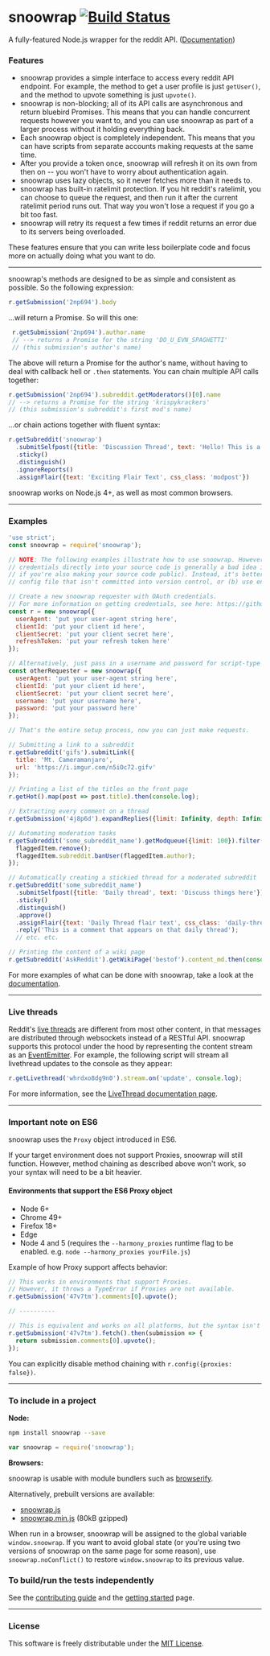 # snoowrap [![Build Status](https://travis-ci.org/not-an-aardvark/snoowrap.svg?branch=master)](https://travis-ci.org/not-an-aardvark/snoowrap)

A fully-featured Node.js wrapper for the reddit API. ([Documentation](https://not-an-aardvark.github.io/snoowrap))

### Features

* snoowrap provides a simple interface to access every reddit API endpoint. For example, the method to get a user profile is just `getUser()`, and the method to upvote something is just `upvote()`.
* snoowrap is non-blocking; all of its API calls are asynchronous and return bluebird Promises. This means that you can handle concurrent requests however you want to, and you can use snoowrap as part of a larger process without it holding everything back.
* Each snoowrap object is completely independent. This means that you can have scripts from separate accounts making requests at the same time.
* After you provide a token once, snoowrap will refresh it on its own from then on -- you won't have to worry about authentication again.
* snoowrap uses lazy objects, so it never fetches more than it needs to.
* snoowrap has built-in ratelimit protection. If you hit reddit's ratelimit, you can choose to queue the request, and then run it after the current ratelimit period runs out. That way you won't lose a request if you go a bit too fast.
* snoowrap will retry its request a few times if reddit returns an error due to its servers being overloaded.

These features ensure that you can write less boilerplate code and focus more on actually doing what you want to do.

---

snoowrap's methods are designed to be as simple and consistent as possible. So the following expression:

```js
r.getSubmission('2np694').body
```
...will return a Promise. So will this one:
```js
 r.getSubmission('2np694').author.name
 // --> returns a Promise for the string 'DO_U_EVN_SPAGHETTI'
 // (this submission's author's name)
 ```
The above will return a Promise for the author's name, without having to deal with callback hell or `.then` statements. You can chain multiple API calls together:

```js
r.getSubmission('2np694').subreddit.getModerators()[0].name
// --> returns a Promise for the string 'krispykrackers'
// (this submission's subreddit's first mod's name)
```
...or chain actions together with fluent syntax:

```js
r.getSubreddit('snoowrap')
  .submitSelfpost({title: 'Discussion Thread', text: 'Hello! This is a thread'})
  .sticky()
  .distinguish()
  .ignoreReports()
  .assignFlair({text: 'Exciting Flair Text', css_class: 'modpost'})
```

snoowrap works on Node.js 4+, as well as most common browsers.

---

### Examples

```js
'use strict';
const snoowrap = require('snoowrap');

// NOTE: The following examples illustrate how to use snoowrap. However, hardcoding
// credentials directly into your source code is generally a bad idea in practice (especially
// if you're also making your source code public). Instead, it's better to either (a) use a separate
// config file that isn't committed into version control, or (b) use environment variables.

// Create a new snoowrap requester with OAuth credentials.
// For more information on getting credentials, see here: https://github.com/not-an-aardvark/reddit-oauth-helper
const r = new snoowrap({
  userAgent: 'put your user-agent string here',
  clientId: 'put your client id here',
  clientSecret: 'put your client secret here',
  refreshToken: 'put your refresh token here'
});

// Alternatively, just pass in a username and password for script-type apps.
const otherRequester = new snoowrap({
  userAgent: 'put your user-agent string here',
  clientId: 'put your client id here',
  clientSecret: 'put your client secret here',
  username: 'put your username here',
  password: 'put your password here'
});

// That's the entire setup process, now you can just make requests.

// Submitting a link to a subreddit
r.getSubreddit('gifs').submitLink({
  title: 'Mt. Cameramanjaro',
  url: 'https://i.imgur.com/n5iOc72.gifv'
});

// Printing a list of the titles on the front page
r.getHot().map(post => post.title).then(console.log);

// Extracting every comment on a thread
r.getSubmission('4j8p6d').expandReplies({limit: Infinity, depth: Infinity}).then(console.log)

// Automating moderation tasks
r.getSubreddit('some_subreddit_name').getModqueue({limit: 100}).filter(someRemovalCondition).forEach(flaggedItem => {
  flaggedItem.remove();
  flaggedItem.subreddit.banUser(flaggedItem.author);
});

// Automatically creating a stickied thread for a moderated subreddit
r.getSubreddit('some_subreddit_name')
  .submitSelfpost({title: 'Daily thread', text: 'Discuss things here'})
  .sticky()
  .distinguish()
  .approve()
  .assignFlair({text: 'Daily Thread flair text', css_class: 'daily-thread'})
  .reply('This is a comment that appears on that daily thread');
  // etc. etc.

// Printing the content of a wiki page
r.getSubreddit('AskReddit').getWikiPage('bestof').content_md.then(console.log);

```

For more examples of what can be done with snoowrap, take a look at the [documentation](https://not-an-aardvark.github.io/snoowrap).

---

### Live threads

Reddit's [live threads](https://www.reddit.com/r/live/wiki/index) are different from most other content, in that messages are distributed through websockets instead of a RESTful API. snoowrap supports this protocol under the hood by representing the content stream as an [EventEmitter](https://nodejs.org/api/events.html#events_class_eventemitter). For example, the following script will stream all livethread updates to the console as they appear:

```js
r.getLivethread('whrdxo8dg9n0').stream.on('update', console.log);
```

For more information, see the [LiveThread documentation page](https://not-an-aardvark.github.io/snoowrap/LiveThread.html).

---

### Important note on ES6

snoowrap uses the `Proxy` object introduced in ES6.

If your target environment does not support Proxies, snoowrap will still function. However, method chaining as described above won't work, so your syntax will need to be a bit heavier.

#### Environments that support the ES6 Proxy object

* Node 6+
* Chrome 49+
* Firefox 18+
* Edge
* Node 4 and 5 (requires the `--harmony_proxies` runtime flag to be enabled. e.g. `node --harmony_proxies yourFile.js`)

Example of how Proxy support affects behavior:

```js
// This works in environments that support Proxies.
// However, it throws a TypeError if Proxies are not available.
r.getSubmission('47v7tm').comments[0].upvote();

// ----------

// This is equivalent and works on all platforms, but the syntax isn't as nice.
r.getSubmission('47v7tm').fetch().then(submission => {
  return submission.comments[0].upvote();
});

```

You can explicitly disable method chaining with `r.config({proxies: false})`.

---

### To include in a project

**Node:**

```bash
npm install snoowrap --save
```
```js
var snoowrap = require('snoowrap');
```

**Browsers:**

snoowrap is usable with module bundlers such as [browserify](http://browserify.org/).

Alternatively, prebuilt versions are available:

* [snoowrap.js](https://not-an-aardvark.github.io/snoowrap/snoowrap-v1.js)
* [snoowrap.min.js](https://not-an-aardvark.github.io/snoowrap/snoowrap-v1.min.js) (80kB gzipped)

When run in a browser, snoowrap will be assigned to the global variable `window.snoowrap`. If you want to avoid global state (or you're using two versions of snoowrap on the same page for some reason), use `snoowrap.noConflict()` to restore `window.snoowrap` to its previous value.

### To build/run the tests independently
See the [contributing guide](https://github.com/not-an-aardvark/snoowrap/blob/master/CONTRIBUTING.md) and the [getting started](https://github.com/not-an-aardvark/snoowrap/blob/master/src/README.md) page.

---

### License

This software is freely distributable under the [MIT License](https://github.com/not-an-aardvark/snoowrap/blob/master/LICENSE.md).
